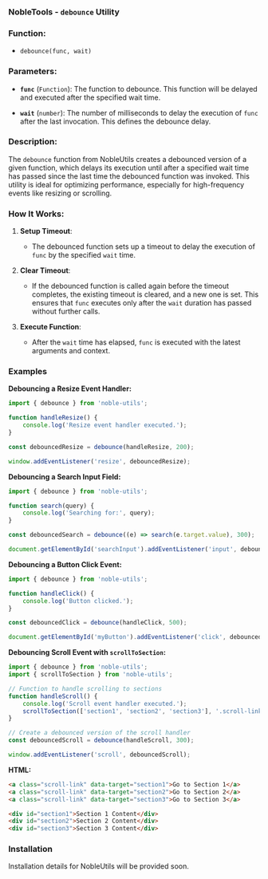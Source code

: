 ### NobleTools - `debounce` Utility

### Function:
- `debounce(func, wait)`

### Parameters:

- **`func`** (`Function`): The function to debounce. This function will be delayed and executed after the specified wait time.

- **`wait`** (`number`): The number of milliseconds to delay the execution of `func` after the last invocation. This defines the debounce delay.

### Description:

The `debounce` function from NobleUtils creates a debounced version of a given function, which delays its execution until after a specified wait time has passed since the last time the debounced function was invoked. This utility is ideal for optimizing performance, especially for high-frequency events like resizing or scrolling.

### How It Works:

1. **Setup Timeout**:
   - The debounced function sets up a timeout to delay the execution of `func` by the specified `wait` time.

2. **Clear Timeout**:
   - If the debounced function is called again before the timeout completes, the existing timeout is cleared, and a new one is set. This ensures that `func` executes only after the `wait` duration has passed without further calls.

3. **Execute Function**:
   - After the `wait` time has elapsed, `func` is executed with the latest arguments and context.

### Examples

**Debouncing a Resize Event Handler:**
```javascript
import { debounce } from 'noble-utils';

function handleResize() {
    console.log('Resize event handler executed.');
}

const debouncedResize = debounce(handleResize, 200);

window.addEventListener('resize', debouncedResize);
```

**Debouncing a Search Input Field:**
```javascript
import { debounce } from 'noble-utils';

function search(query) {
    console.log('Searching for:', query);
}

const debouncedSearch = debounce((e) => search(e.target.value), 300);

document.getElementById('searchInput').addEventListener('input', debouncedSearch);
```

**Debouncing a Button Click Event:**
```javascript
import { debounce } from 'noble-utils';

function handleClick() {
    console.log('Button clicked.');
}

const debouncedClick = debounce(handleClick, 500);

document.getElementById('myButton').addEventListener('click', debouncedClick);
```

**Debouncing Scroll Event with `scrollToSection`:**
```javascript
import { debounce } from 'noble-utils';
import { scrollToSection } from 'noble-utils';

// Function to handle scrolling to sections
function handleScroll() {
    console.log('Scroll event handler executed.');
    scrollToSection(['section1', 'section2', 'section3'], '.scroll-link', 50);
}

// Create a debounced version of the scroll handler
const debouncedScroll = debounce(handleScroll, 300);

window.addEventListener('scroll', debouncedScroll);
```

**HTML:**
```html
<a class="scroll-link" data-target="section1">Go to Section 1</a>
<a class="scroll-link" data-target="section2">Go to Section 2</a>
<a class="scroll-link" data-target="section3">Go to Section 3</a>

<div id="section1">Section 1 Content</div>
<div id="section2">Section 2 Content</div>
<div id="section3">Section 3 Content</div>
```

### Installation

Installation details for NobleUtils will be provided soon.
